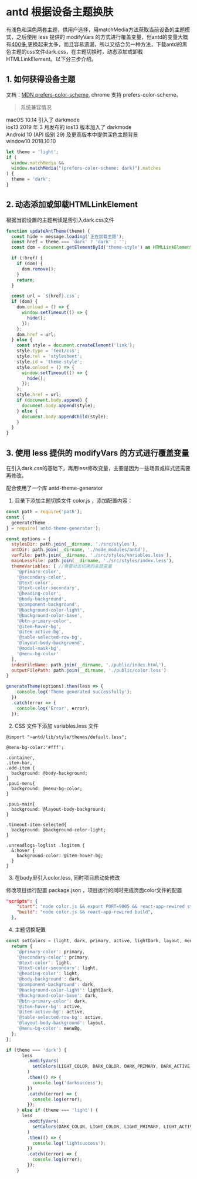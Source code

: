 # antd 根据设备主题换肤

有浅色和深色两套主题，供用户选择，用matchMedia方法获取当前设备的主题模式，之后使用 less 提供的 modifyVars 的方式进行覆盖变量，但antd的变量大概有[400多](https://github.com/ant-design/ant-design/blob/master/components/style/themes/default.less),更换起来太多，而且容易遗漏，所以又结合另一种方法，下载antd的黑色主题的css文件dark.css，在主题切换时，动态添加或卸载HTMLLinkElement。以下分三步介绍。

## 1. 如何获得设备主题

文档：[MDN prefers-color-scheme](https://developer.mozilla.org/en-US/docs/Web/CSS/@media/prefers-color-scheme), chrome 支持 prefers-color-scheme。

> 系统兼容情况

macOS 10.14 引入了 darkmode  
ios13 2019 年 3 月发布的 ios13 版本加入了 darkmode  
Android 10 (API 级别 29) 及更高版本中提供深色主题背景  
window10 2018.10.10  

```js
let theme = 'light';
if (
  window.matchMedia &&
  window.matchMedia("(prefers-color-scheme: dark)").matches
) {
  theme = 'dark';
}
```

## 2. 动态添加或卸载HTMLLinkElement

根据当前设置的主题判读是否引入dark.css文件

```js
function updateAntTheme(theme) {
  const hide = message.loading('正在加载主题');
  const href = theme === 'dark' ? 'dark' : '';
  const dom = document.getElementById('theme-style') as HTMLLinkElement;

  if (!href) {
    if (dom) {
      dom.remove();
    }
    return;
  }

  const url = `${href}.css`;
  if (dom) {
    dom.onload = () => {
      window.setTimeout(() => {
        hide();
      });
    };
    dom.href = url;
  } else {
    const style = document.createElement('link');
    style.type = 'text/css';
    style.rel = 'stylesheet';
    style.id = 'theme-style';
    style.onload = () => {
      window.setTimeout(() => {
        hide();
      });
    };
    style.href = url;
    if (document.body.append) {
      document.body.append(style);
    } else {
      document.body.appendChild(style);
    }
  }
}
```

## 3. 使用 less 提供的 modifyVars 的方式进行覆盖变量

在引入dark.css的基础下，再用less修改变量，主要是因为一些场景或样式还需要再修改。  

配合使用了一个库 antd-theme-generator

1. 目录下添加主题切换文件 color.js ，添加配置内容：

```js
const path = require('path');
const {
  generateTheme
} = require('antd-theme-generator');

const options = {
  stylesDir: path.join(__dirname, './src/styles'),
  antDir: path.join(__dirname, './node_modules/antd'),
  varFile: path.join(__dirname, './src/styles/variables.less'),
  mainLessFile: path.join(__dirname, './src/styles/index.less'),
  themeVariables: [ //需要动态切换的主题变量
    '@primary-color',
    '@secondary-color',
    '@text-color',
    '@text-color-secondary',
    '@heading-color',
    '@body-background',
    '@component-background',
    '@background-color-light',
    '@background-color-base',
    '@btn-primary-color',
    '@item-hover-bg',
    '@item-active-bg',
    '@table-selected-row-bg',
    '@layout-body-background',
    '@modal-mask-bg',
    '@menu-bg-color'
  ],
  indexFileName: path.join(__dirname, './public/index.html'),
  outputFilePath: path.join(__dirname, './public/color.less')
}

generateTheme(options).then(less => {
    console.log('Theme generated successfully');
  })
  .catch(error => {
    console.log('Error', error);
  });
```

2. CSS 文件下添加 variables.less 文件  

```less
@import "~antd/lib/style/themes/default.less";

@menu-bg-color:'#fff';

.container,
.item-bar,
.add-item {
  background: @body-background;
}
.paui-menu{
  background: @menu-bg-color;
}

.paui-main{
  background: @layout-body-background;
}

.timeout-item-selected{
  background: @background-color-light;
}

.unreadlogs-loglist .logitem {
  &:hover {
    background-color: @item-hover-bg;
  }
}
```

3. 在body里引入color.less, 同时项目启动处修改  

修改项目运行配置 package.json ，项目运行的同时完成页面color文件的配置  

```json
"scripts": {
    "start": "node color.js && export PORT=9005 && react-app-rewired start --verbose",
    "build": "node color.js && react-app-rewired build",
  },
```

4. 主题切换配置

```js
const setColors = (light, dark, primary, active, lightDark, layout, menuBg) => {
  return {
    '@primary-color': primary,
    '@secondary-color': primary,
    '@text-color': light,
    '@text-color-secondary': light,
    '@heading-color': light,
    '@body-background': dark,
    '@component-background': dark,
    '@background-color-light': lightDark,
    '@background-color-base': dark,
    '@btn-primary-color': dark,
    '@item-hover-bg': active,
    '@item-active-bg': active,
    '@table-selected-row-bg': active,
    '@layout-body-background': layout,
    '@menu-bg-color': menuBg,
  };
};

if (theme === 'dark') {
      less
        .modifyVars(
          setColors(LIGHT_COLOR, DARK_COLOR, DARK_PRIMARY, DARK_ACTIVE, DARK_LIGHT_DARK, DARK_LAYOUT, DARK_COLOR)
        )
        .then(() => {
          console.log('darksuccess');
        })
        .catch((error) => {
          console.log(error);
        });
    } else if (theme === 'light') {
      less
        .modifyVars(
          setColors(DARK_COLOR, LIGHT_COLOR, LIGHT_PRIMARY, LIGHT_ACTIVE, LIGHT_LIGHT_DARK, LIGHT_LAYOUT, LIGHT_COLOR)
        )
        .then(() => {
          console.log('lightsuccess');
        })
        .catch((error) => {
          console.log(error);
        });
    }
```